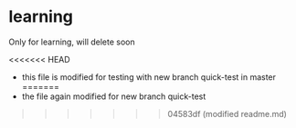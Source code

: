 # learning
Only for learning, will delete soon

<<<<<<< HEAD
- this file is modified for testing with new branch quick-test in master
=======
- the file again modified for new branch quick-test
>>>>>>> 04583df (modified readme.md)
